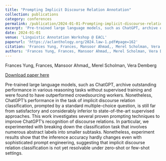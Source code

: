 ```yaml
---
title: "Prompting Implicit Discourse Relation Annotation"
collection: publications
category: conferences
permalink: /publication/2024-01-01-Prompting-implicit-discourse-relation
excerpt: 'Pre-trained large language models, such as ChatGPT, archive outstanding performance in various reasoning tasks without supervised training and were found to have outperformed crowdsourcing workers. Nonetheless, ChatGPT’s performance in the task of implicit discourse relation classification, prompted by a standard multiple-choice question, is still far from satisfactory and considerably inferior to state-of-the-art supervised approaches. This work investigates several proven prompting techniques to improve ChatGPT’s recognition of discourse relations. In particular, we experimented with breaking down the classification task that involves numerous abstract labels into smaller subtasks. Nonetheless, experiment results show that the inference accuracy hardly changes even with sophisticated prompt engineering, suggesting that implicit discourse relation classification is not yet resolvable under zero-shot or few-shot settings.'
date: 2024-01-01
venue: 'Linguistic Annotation Workshop @ EACL'
paperurl: 'https://aclanthology.org/2024.law-1.pdf#page=162'
citation: 'Frances Yung, Frances, Mansoor Ahmad,, Merel Scholman, Vera DembergLinguistic Annotation Workshop @ EACL 2024'
authors: 'Frances Yung, Frances, Mansoor Ahmad,, Merel Scholman, Vera Demberg'
---
```

Frances Yung, Frances, Mansoor Ahmad,, Merel Scholman, Vera Demberg

<a href='https://aclanthology.org/2024.law-1.pdf#page=162'>Download paper here</a>

Pre-trained large language models, such as ChatGPT, archive outstanding performance in various reasoning tasks without supervised training and were found to have outperformed crowdsourcing workers. Nonetheless, ChatGPT’s performance in the task of implicit discourse relation classification, prompted by a standard multiple-choice question, is still far from satisfactory and considerably inferior to state-of-the-art supervised approaches. This work investigates several proven prompting techniques to improve ChatGPT’s recognition of discourse relations. In particular, we experimented with breaking down the classification task that involves numerous abstract labels into smaller subtasks. Nonetheless, experiment results show that the inference accuracy hardly changes even with sophisticated prompt engineering, suggesting that implicit discourse relation classification is not yet resolvable under zero-shot or few-shot settings.
